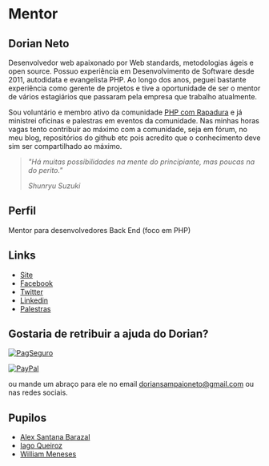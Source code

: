 # Mentor

## Dorian Neto

Desenvolvedor web apaixonado por Web standards, metodologias ágeis e open source. Possuo experiência em Desenvolvimento de Software desde 2011, autodidata e evangelista PHP. Ao longo dos anos, peguei bastante experiência como gerente de projetos e tive a oportunidade de ser o mentor de vários estagiários que passaram pela empresa que trabalho atualmente.

Sou voluntário e membro ativo da comunidade [PHP com Rapadura](http://phpcomrapadura.org/) e já ministrei oficinas e palestras em eventos da comunidade. Nas minhas horas vagas tento contribuir ao máximo com a comunidade, seja em fórum, no meu blog, repositórios do github etc pois acredito que o conhecimento deve sim ser compartilhado ao máximo.

> *"Há muitas possibilidades na mente do principiante, mas poucas na do perito."*
>
> *Shunryu Suzuki*

## Perfil

Mentor para desenvolvedores Back End (foco em PHP)

## Links

* [Site](http://www.dorianneto.com.br/)
* [Facebook](https://www.facebook.com/doriansampaioneto)
* [Twitter](https://twitter.com/doriansneto)
* [Linkedin](https://www.linkedin.com/in/dorianneto)
* [Palestras](https://slides.com/dorianneto)

## Gostaria de retribuir a ajuda do Dorian?

[![PagSeguro](https://stc.pagseguro.uol.com.br/public/img/botoes/doacoes/205x30-doar.gif)](https://pagseguro.uol.com.br/checkout/v2/donation.html?currency=BRL&receiverEmail=doriansampaioneto@gmail.com)

[![PayPal](https://www.paypalobjects.com/pt_BR/i/btn/btn_donate_LG.gif)](https://www.paypal.com/cgi-bin/webscr?cmd=_donations&business=GRF246VS6CLVW&lc=BR&item_name=Dorian%20Neto&currency_code=BRL&bn=PP%2dDonationsBF%3abtn_donate_LG%2egif%3aNonHosted)

ou mande um abraço para ele no email doriansampaioneto@gmail.com ou nas redes sociais.

## Pupilos

- [Alex Santana Barazal](/pupilos/perfis/AlexBarazal.md)
- [Iago Queiroz](/pupilos/perfis/IagoQueiroz.md)
- [William Meneses](/pupilos/perfis/WilliamMeneses.md)